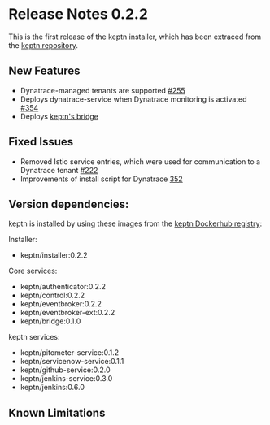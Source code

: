 # Release Notes 0.2.2

This is the first release of the keptn installer, which has been extraced from the [keptn repository](https://github.com/keptn/keptn).

## New Features
- Dynatrace-managed tenants are supported [#255](https://github.com/keptn/keptn/issues/255)
- Deploys dynatrace-service when Dynatrace monitoring is activated [#354](https://github.com/keptn/keptn/issues/354)
- Deploys [keptn's bridge](https://github.com/keptn/bridge)

## Fixed Issues
- Removed Istio service entries, which were used for communication to a Dynatrace tenant [#222](https://github.com/keptn/keptn/issues/222)
- Improvements of install script for Dynatrace [352](https://github.com/keptn/keptn/issues/352)

## Version dependencies:

keptn is installed by using these images from the [keptn Dockerhub registry](https://hub.docker.com/u/keptn):

Installer:
- keptn/installer:0.2.2

Core services:
- keptn/authenticator:0.2.2
- keptn/control:0.2.2
- keptn/eventbroker:0.2.2
- keptn/eventbroker-ext:0.2.2
- keptn/bridge:0.1.0

keptn services:
- keptn/pitometer-service:0.1.2
- keptn/servicenow-service:0.1.1
- keptn/github-service:0.2.0
- keptn/jenkins-service:0.3.0
- keptn/jenkins:0.6.0
  
## Known Limitations
